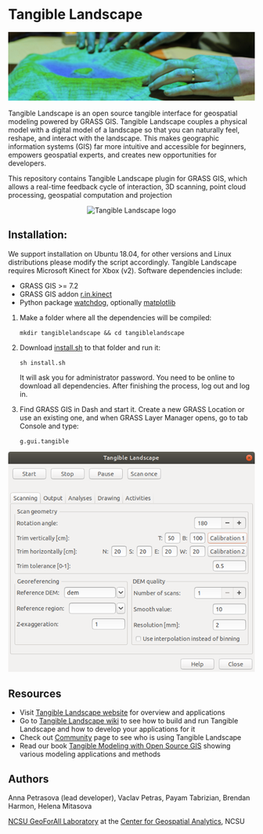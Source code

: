 Tangible Landscape
==================
![header image](readme_image.jpg "Tangible Landscape plugin")

Tangible Landscape is an open source tangible interface for geospatial modeling powered by GRASS GIS. Tangible Landscape couples a physical model with a digital model of a landscape so that you can naturally feel, reshape, and interact with the landscape. This makes geographic information systems (GIS) far more intuitive and accessible for beginners, empowers geospatial experts, and creates new opportunities for developers.

This repository contains Tangible Landscape plugin for GRASS GIS, which allows
a real-time feedback cycle of interaction, 3D scanning, point cloud processing, geospatial computation and projection

<p align="center">
<img src="https://github.com/tangible-landscape/tangible-landscape-media/blob/master/tl_logo/tl_logo.png?raw=true" alt="Tangible Landscape logo" width="150"/></p>

Installation:
----------------------------------
We support installation on Ubuntu 18.04, for other versions and Linux distributions please modify the script accordingly. Tangible Landscape requires Microsoft Kinect for Xbox (v2). Software dependencies include:

-   GRASS GIS >= 7.2
-   GRASS GIS addon [r.in.kinect](https://github.com/ncsu-osgeorel/r.in.kinect)
-   Python package [watchdog](https://pypi.python.org/pypi/watchdog), optionally [matplotlib](https://matplotlib.org/)

1. Make a folder where all the dependencies will be compiled:

       mkdir tangiblelandscape && cd tangiblelandscape

2. Download [install.sh](install.sh) to that folder and run it:

       sh install.sh

    It will ask you for administrator password. You need to be online to download all dependencies. After finishing the process, log out and log in.

3. Find GRASS GIS in Dash and start it. Create a new GRASS Location or use an existing one, and when GRASS Layer Manager opens, go to tab Console and type:

       g.gui.tangible


<p align="center">
<img src="tangible_landscape_dialog.png" alt="Tangible Landscape plugin" /></p>


Resources
--------
 - Visit [Tangible Landscape website](https://tangible-landscape.github.io) for overview and applications
 - Go to [Tangible Landscape wiki](https://github.com/tangible-landscape/grass-tangible-landscape/wiki)
 to see how to build and run Tangible Landscape and how to develop your applications for it
 - Check out [Community](https://github.com/tangible-landscape/grass-tangible-landscape/wiki/Community)
 page to see who is using Tangible Landscape
 - Read our book [Tangible Modeling with Open Source GIS](https://link.springer.com/book/10.1007%2F978-3-319-89303-7) showing various modeling applications and methods



Authors
--------
Anna Petrasova (lead developer), Vaclav Petras, Payam Tabrizian, Brendan Harmon, Helena Mitasova

[NCSU GeoForAll Laboratory](https://geospatial.ncsu.edu/geoforall/) at the [Center for Geospatial Analytics](https://cnr.ncsu.edu/geospatial/), NCSU
